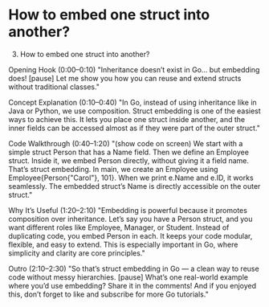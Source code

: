 # How to embed one struct into another?

3. How to embed one struct into another?

Opening Hook (0:00–0:10)
"Inheritance doesn’t exist in Go… but embedding does! [pause] Let me show you how you can reuse and extend structs without traditional classes."

Concept Explanation (0:10–0:40)
"In Go, instead of using inheritance like in Java or Python, we use composition. Struct embedding is one of the easiest ways to achieve this. It lets you place one struct inside another, and the inner fields can be accessed almost as if they were part of the outer struct."

Code Walkthrough (0:40–1:20)
"(show code on screen)
We start with a simple struct Person that has a Name field.
Then we define an Employee struct. Inside it, we embed Person directly, without giving it a field name. That’s struct embedding.
In main, we create an Employee using Employee{Person{\"Carol\"}, 101}.
When we print e.Name and e.ID, it works seamlessly. The embedded struct’s Name is directly accessible on the outer struct."

Why It’s Useful (1:20–2:10)
"Embedding is powerful because it promotes composition over inheritance. Let’s say you have a Person struct, and you want different roles like Employee, Manager, or Student. Instead of duplicating code, you embed Person in each. It keeps your code modular, flexible, and easy to extend. This is especially important in Go, where simplicity and clarity are core principles."

Outro (2:10–2:30)
"So that’s struct embedding in Go — a clean way to reuse code without messy hierarchies. [pause] What’s one real-world example where you’d use embedding? Share it in the comments! And if you enjoyed this, don’t forget to like and subscribe for more Go tutorials."